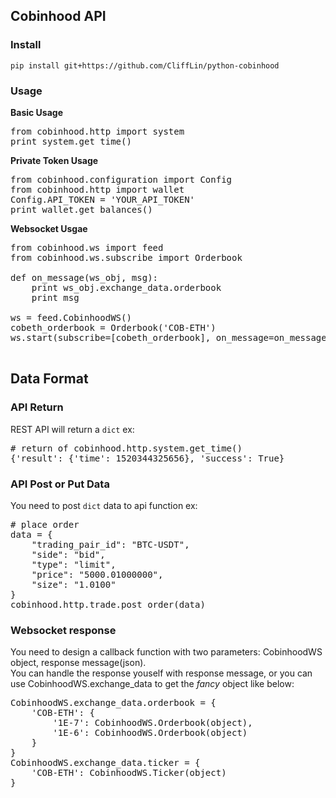 ## Cobinhood API 
### Install
`pip install git+https://github.com/CliffLin/python-cobinhood`
### Usage
<b>Basic Usage</b>
<pre>
from cobinhood.http import system
print system.get_time()
</pre>

**Private Token Usage**
<pre>
from cobinhood.configuration import Config
from cobinhood.http import wallet
Config.API_TOKEN = 'YOUR_API_TOKEN'
print wallet.get_balances()
</pre>

**Websocket Usgae**
<pre>
from cobinhood.ws import feed
from cobinhood.ws.subscribe import Orderbook

def on_message(ws_obj, msg):
    print ws_obj.exchange_data.orderbook
    print msg

ws = feed.CobinhoodWS()
cobeth_orderbook = Orderbook('COB-ETH')
ws.start(subscribe=[cobeth_orderbook], on_message=on_message)

</pre>

## Data Format
### API Return
REST API will return a `dict` 
ex: 
<pre>
# return of cobinhood.http.system.get_time()
{'result': {'time': 1520344325656}, 'success': True}
</pre>
### API Post or Put Data
You need to post `dict` data to api function
ex:
<pre>
# place order
data = {
    "trading_pair_id": "BTC-USDT",
    "side": "bid",
    "type": "limit",
    "price": "5000.01000000",
    "size": "1.0100"
}
cobinhood.http.trade.post_order(data)
</pre>
### Websocket response
You need to design a callback function with two parameters: CobinhoodWS object, response message(json).  
You can handle the response youself with response message, or you can use CobinhoodWS.exchange_data to get the *fancy* object like below:
<pre>
CobinhoodWS.exchange_data.orderbook = {
    'COB-ETH': {
        '1E-7': CobinhoodWS.Orderbook(object),
        '1E-6': CobinhoodWS.Orderbook(object)
    }  
}
CobinhoodWS.exchange_data.ticker = {
    'COB-ETH': CobinhoodWS.Ticker(object)
}
</pre>

